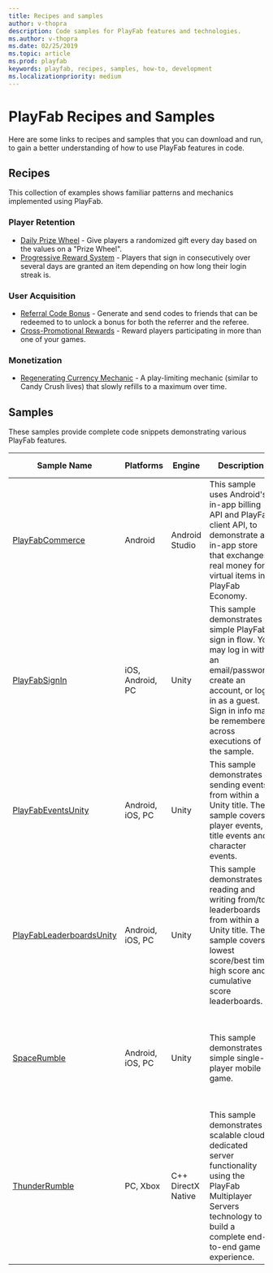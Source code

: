 ```yaml
---
title: Recipes and samples
author: v-thopra
description: Code samples for PlayFab features and technologies.
ms.author: v-thopra
ms.date: 02/25/2019
ms.topic: article
ms.prod: playfab
keywords: playfab, recipes, samples, how-to, development
ms.localizationpriority: medium
---
```


# PlayFab Recipes and Samples

Here are some links to recipes and samples that you can download and run, to gain a better understanding of how to use PlayFab features in code.

## Recipes

This collection of examples shows familiar patterns and mechanics implemented using PlayFab.

### Player Retention

- [Daily Prize Wheel](https://github.com/PlayFab/PlayFab-Samples/tree/master/Recipes/PrizeWheel) - Give players a randomized gift every day based on the values on a "Prize Wheel".
- [Progressive Reward System](https://github.com/PlayFab/PlayFab-Samples/tree/master/Recipes/ProgressiveRewards) - Players that sign in consecutively over several days are granted an item depending on how long their login streak is.

### User Acquisition

- [Referral Code Bonus](https://github.com/PlayFab/PlayFab-Samples/tree/master/Recipes/ReferralCodes) - Generate and send codes to friends that can be redeemed to to unlock a bonus for both the referrer and the referee.
- [Cross-Promotional Rewards](https://github.com/PlayFab/PlayFab-Samples/tree/master/Recipes/SimpleCrossPromotion) - Reward players participating in more than one of your games.

### Monetization

- [Regenerating Currency Mechanic](https://github.com/PlayFab/PlayFab-Samples/tree/master/Recipes/RegeneratingCurrency) - A play-limiting mechanic (similar to Candy Crush lives) that slowly refills to a maximum over time.

## Samples

These samples provide complete code snippets demonstrating various PlayFab features.

|Sample Name| Platforms| Engine| Description | Demonstrated Capabilities|
|-|-|-|-|-|
|[PlayFabCommerce](https://github.com/PlayFab/PlayFab-Samples/tree/master/Samples/Android/PlayFabCommerce) | Android | Android Studio| This sample uses Android's in-app billing API and PlayFab client API, to demonstrate an in-app store that exchanges real money for virtual items in PlayFab Economy.| <ul><li>Login</li><li>In app purchases</li></ul> |
|[PlayFabSignIn](https://github.com/PlayFab/PlayFab-Samples/tree/master/Samples/Unity/PlayFabSignIn) | iOS, Android, PC | Unity | This sample demonstrates a simple PlayFab sign in flow. You may log in with an email/password, create an account, or log in as a guest. Sign in info may be remembered across executions of the sample. | <ul><li>Login</li></ul> |
|[PlayFabEventsUnity](https://github.com/PlayFab/PlayFab-Samples/tree/master/Samples/Unity/PlayFabEventsUnity) | Android, iOS, PC | Unity |This sample demonstrates sending events from within a Unity title. The sample covers player events, title events and character events. | <ul><li>Events</li></ul> |
|[PlayFabLeaderboardsUnity](https://github.com/PlayFab/PlayFab-Samples/tree/master/Samples/Unity/PlayFabLeaderboardsUnity) | Android, iOS, PC | Unity | This sample demonstrates reading and writing from/to leaderboards from within a Unity title. The sample covers lowest score/best time, high score and cumulative score leaderboards. | <ul><li>Leaderboards</li></ul> |
|[SpaceRumble](https://github.com/PlayFab/PlayFab-Samples/tree/master/Samples/Unity/SpaceRumble) | Android, iOS, PC | Unity | This sample demonstrates a simple single-player mobile game. | <ul><li>User accounts</li><li>User title data</li><li>Title data</li><li>Events that trigger CloudScript</li><li>Leaderboards</li></ul> |
|[ThunderRumble](https://github.com/PlayFab/PlayFab-Samples/tree/master/Samples/Win32/ThunderRumble) | PC, Xbox | C++ DirectX Native | This sample demonstrates scalable cloud dedicated server functionality using the PlayFab Multiplayer Servers technology to build a complete end-to-end game experience. | <ul><li>Login</li><li>Matchmaking</li><li>Multiplayer Servers</li></ul> |
